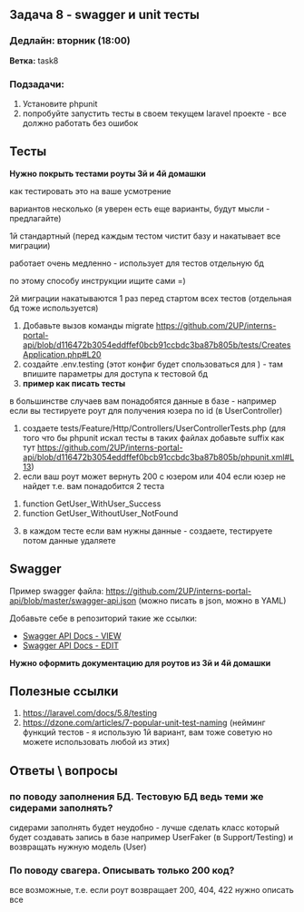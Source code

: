 ## Задача 8 - swagger и unit тесты
### Дедлайн: вторник (18:00)

**Ветка:** task8

### Подзадачи:
1.  Установите phpunit
2.  попробуйте запустить тесты в своем текущем laravel проекте - все должно работать без ошибок

## Тесты

**Нужно покрыть тестами роуты 3й и 4й домашки**

как тестировать это на ваше усмотрение

вариантов несколько (я уверен есть еще варианты, будут мысли - предлагайте)

1й стандартный (перед каждым тестом чистит базу и накатывает все миграции)

работает очень медленно - использует для тестов отдельную бд

по этому способу инструкции ищите сами =)

2й миграции накатываются 1 раз перед стартом всех тестов (отдельная бд тоже используется)
1. Добавьте вызов команды migrate
https://github.com/2UP/interns-portal-api/blob/d116472b3054eddffef0bcb91ccbdc3ba87b805b/tests/CreatesApplication.php#L20
2. создайте .env.testing (этот конфиг будет спользоваться для ) - там впишите параметры для доступа к тестовой бд
3. **пример как писать тесты**

в большинстве случаев вам понадобятся данные в базе - например если вы тестируете роут для получения юзера по id (в UserController)
1) создаете tests/Feature/Http/Controllers/UserControllerTests.php (для того что бы phpunit искал тесты в таких файлах добавьте suffix как тут https://github.com/2UP/interns-portal-api/blob/d116472b3054eddffef0bcb91ccbdc3ba87b805b/phpunit.xml#L13)
2) если ваш роут может вернуть 200 с юзером или 404 если юзер не найдет т.е. вам понадобится 2 теста
1. function GetUser_WithUser_Success
2. function GetUser_WithoutUser_NotFound
3) в каждом тесте если вам нужны данные - создаете, тестируете потом данные удаляете

## Swagger

Пример swagger файла: https://github.com/2UP/interns-portal-api/blob/master/swagger-api.json (можно писать в json, можно в YAML)

Добавьте себе в репозиторий такие же ссылки:
+ [Swagger API Docs - VIEW](https://generator.swagger.io/?url=https://raw.githubusercontent.com/2UP/interns-portal-api/master/swagger-api.json)
+ [Swagger API Docs - EDIT](https://editor.swagger.io/?url=https://raw.githubusercontent.com/2UP/interns-portal-api/master/swagger-api.json)

**Нужно оформить документацию для роутов из 3й и 4й домашки**


## Полезные ссылки
1. https://laravel.com/docs/5.8/testing
2. https://dzone.com/articles/7-popular-unit-test-naming (нейминг функций тестов - я использую 1й вариант, вам тоже советую но можете использовать любой из этих)

## Ответы \ вопросы
### по поводу заполнения БД. Тестовую БД ведь теми же сидерами заполнять?
сидерами заполнять будет неудобно - лучше сделать класс который будет создавать запись в базе например UserFaker (в Support/Testing) и возвращать нужную модель (User)
### По поводу свагера. Описывать только 200 код?
все возможные, т.е. если роут возвращает 200, 404, 422 нужно описать все

